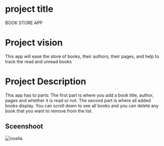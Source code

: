 # project title

BOOK STORE APP
# Project vision
This app will ease the store of books, their authors, their pages, and help to track the read and unread books
# Project Description
This app has to parts: The first part is where you add a book title, author, pages and whether it is read or not. The second part is where all added books display. You can scroll down to see all books and you can delete any book that you want to remove from the list.
## Sceenshoot
![noella](https://user-images.githubusercontent.com/106772337/173237927-50297d9f-e180-4ee7-b978-3761b58bf02a.png)
